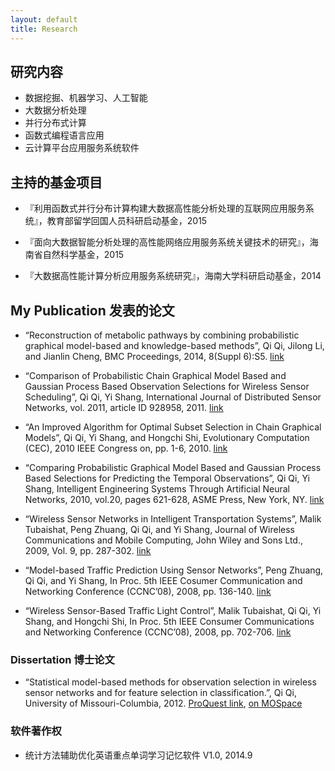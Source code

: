 ```yaml
---
layout: default
title: Research
---
```


## 研究内容

 
 - 数据挖掘、机器学习、人工智能
 - 大数据分析处理
 - 并行分布式计算
 - 函数式编程语言应用
 - 云计算平台应用服务系统软件

## 主持的基金项目

* 『利用函数式并行分布计算构建大数据高性能分析处理的互联网应用服务系统』，教育部留学回国人员科研启动基金，2015

* 『面向大数据智能分析处理的高性能网络应用服务系统关键技术的研究』，海南省自然科学基金，2015

* 『大数据高性能计算分析应用服务系统研究』，海南大学科研启动基金，2014

## My Publication 发表的论文

* “Reconstruction of metabolic pathways by combining probabilistic graphical model-based and knowledge-based methods”, Qi Qi, Jilong Li, and Jianlin Cheng, BMC Proceedings, 2014, 8(Suppl 6):S5. [link](http://www.biomedcentral.com/1753-6561/8/S6/S5)

* “Comparison of Probabilistic Chain Graphical Model Based and Gaussian Process Based Observation Selections for Wireless Sensor Scheduling”, Qi Qi, Yi Shang, International Journal of Distributed Sensor Networks, vol. 2011, article ID 928958, 2011. [link](http://www.hindawi.com/journals/ijdsn/2011/928958/)

* “An Improved Algorithm for Optimal Subset Selection in Chain Graphical Models”, Qi Qi, Yi Shang, and Hongchi Shi, Evolutionary Computation (CEC), 2010 IEEE Congress on, pp. 1-6, 2010. [link](http://ieeexplore.ieee.org/xpl/articleDetails.jsp?arnumber=5586022)

* “Comparing Probabilistic Graphical Model Based and Gaussian Process Based Selections for Predicting the Temporal Observations”, Qi Qi, Yi Shang, Intelligent Engineering Systems Through Artificial Neural Networks, 2010, vol.20, pages 621-628, ASME Press, New York, NY. [link](http://ebooks.asmedigitalcollection.asme.org/content.aspx?bookid=316&sectionid=38783068)

* “Wireless Sensor Networks in Intelligent Transportation Systems”, Malik Tubaishat, Peng Zhuang, Qi Qi, and Yi Shang, Journal of Wireless Communications and Mobile Computing, John Wiley and Sons Ltd., 2009, Vol. 9, pp. 287-302. [link](http://onlinelibrary.wiley.com/doi/10.1002/wcm.616/abstract)

* “Model-based Traffic Prediction Using Sensor Networks”, Peng Zhuang, Qi Qi, and Yi Shang, In Proc. 5th IEEE Cosumer Communication and Networking Conference (CCNC’08), 2008, pp. 136-140. [link](http://ieeexplore.ieee.org/xpl/articleDetails.jsp?arnumber=4446336)

* “Wireless Sensor-Based Traffic Light Control”, Malik Tubaishat, Qi Qi, Yi Shang, and Hongchi Shi, In Proc. 5th IEEE Consumer Communications and Networking Conference (CCNC’08), 2008, pp. 702-706. [link](http://ieeexplore.ieee.org/xpl/articleDetails.jsp?arnumber=4446459)

### Dissertation 博士论文

* “Statistical model-based methods for observation selection in wireless sensor networks and for feature selection in classification.”, Qi Qi, University of Missouri-Columbia, 2012. [ProQuest link](http://gradworks.umi.com/35/30/3530891.html),    [on MOSpace](https://mospace.umsystem.edu/xmlui/handle/10355/15111)


### 软件著作权

* 统计方法辅助优化英语重点单词学习记忆软件 V1.0, 2014.9

